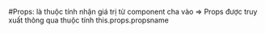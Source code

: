 #Props: là thuộc tính nhận giá trị từ component cha vào => Props được truy xuất thông qua thuộc tính this.props.propsname

